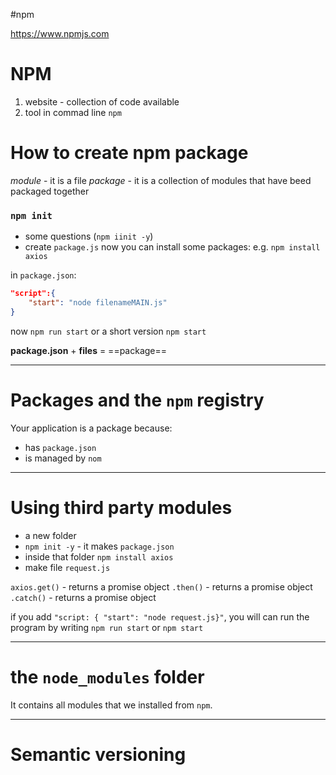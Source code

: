 #npm 

https://www.npmjs.com

# NPM
1. website - collection of code available 
2. tool in commad line `npm`


# How to create npm package

*module* - it is a file
*package* - it is a collection of modules that have beed packaged together

### `npm init` 
- some questions  (`npm iinit -y`)
- create `package.js`
now you can install some packages:
e.g. `npm install axios`

in `package.json`:
```json
"script":{
	"start": "node filenameMAIN.js"
}
```
now `npm run start` or a short version `npm start`

**package.json** + **files** = ==package==

---
# Packages and the `npm` registry

Your application is a package because:
- has `package.json`
- is managed by `nom`

-----
# Using third party modules

- a new folder
- `npm init -y` - it makes  `package.json`
- inside that folder `npm install axios`
- make file `request.js`

`axios.get()` - returns a promise object
`.then()` - returns a promise object
`.catch()` - returns a promise object

if you add `"script: { "start": "node request.js}"`, you will can run the program by writing `npm run start` or `npm start`



---
# the `node_modules` folder

It contains all modules that we installed from `npm`.


---
# Semantic versioning

























